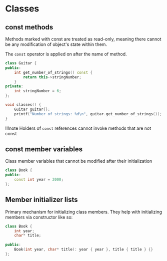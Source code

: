 # Classes

## const methods

Methods marked with const are treated as read-only,
meaning there cannot be any modification of object's
state within them.

The `const` operator is applied on after the name of
method.

```cpp
class Guitar {
public:
    int get_number_of_strings() const {
        return this->stringNumber;
    }
private:
    int stringNumber = 6;
};

void classes() {
    Guitar guitar{};
    printf("Number of strings: %d\n", guitar.get_number_of_strings());
}
```

!!!note
    Holders of `const` references cannot invoke methods that are not
    const
    
## const member variables

Class member variables that cannot be modified after their initialization

```cpp
class Book {
public:
    const int year = 2000;
};
```

## Member initializer lists

Primary mechanism for initializing class members. They help with
initializing members via constructor like so:

```cpp
class Book {
    int year;
    char* title;
    
public:
    Book(int year, char* title): year { year }, title { title } {}
};
```